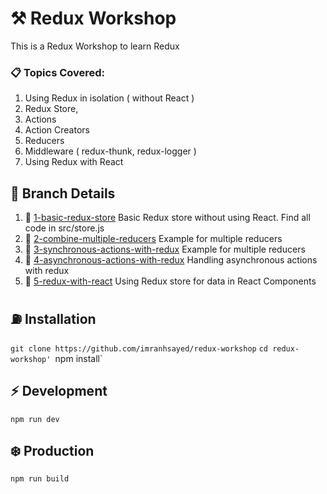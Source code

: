 # :hammer_and_pick: Redux Workshop

This is a Redux Workshop to learn Redux

### :clipboard: Topics Covered:
1. Using Redux in isolation ( without React )
2. Redux Store,
3. Actions
4. Action Creators
5. Reducers
6. Middleware ( redux-thunk, redux-logger )
7. Using Redux with React

## :bookmark: Branch Details
1. :department_store: [1-basic-redux-store](https://github.com/imranhsayed/redux-workshop/tree/basic-redux-store) Basic Redux store without using React. Find all code in src/store.js
2. :department_store: [2-combine-multiple-reducers](https://github.com/imranhsayed/redux-workshop/tree/combine-multiple-reducers) Example for multiple reducers
3. :department_store: [3-synchronous-actions-with-redux](https://github.com/imranhsayed/redux-workshop/tree/combine-multiple-reducers) Example for multiple reducers
4. :school_satchel: [4-asynchronous-actions-with-redux](https://github.com/imranhsayed/redux-workshop/tree/asynchronous-actions-with-redux) Handling asynchronous actions with redux
5. :school_satchel: [5-redux-with-react](https://github.com/imranhsayed/redux-workshop/tree/redux-with-react) Using Redux store for data in React Components 

## :fuelpump: Installation
`git clone https://github.com/imranhsayed/redux-workshop`
`cd redux-workshop'
`npm install`

## :zap: Development
`npm run dev`

## :snowflake: Production
`npm run build`
